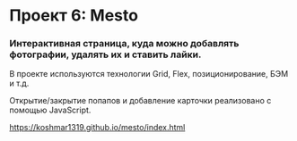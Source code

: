 # Проект 6: Mesto

### Интерактивная страница, куда можно добавлять фотографии, удалять их и ставить лайки.

В проекте используются технологии Grid, Flex, позиционирование, БЭМ и т.д.

Открытие/закрытие попапов и добавление карточки реализовано с помощью JavaScript.

https://koshmar1319.github.io/mesto/index.html

